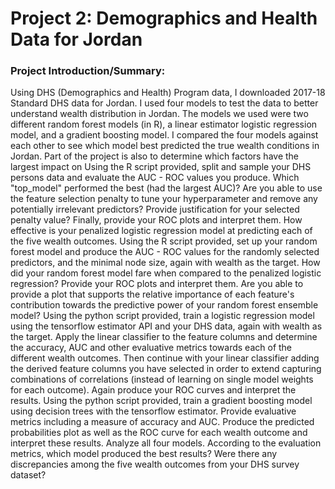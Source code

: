# Project 2: Demographics and Health Data for Jordan

### Project Introduction/Summary:
Using DHS (Demographics and Health) Program data, I downloaded 2017-18 Standard DHS data for Jordan. I used four models to test the data to better understand wealth
distribution in Jordan. The models we used were two different random forest models (in R), a linear estimator logistic regression model, and a gradient boosting model. 
I compared the four models against each other to see which model best predicted the true wealth conditions in Jordan. Part of the project is also to determine which factors
have the largest impact on 
Using the R script provided, split and sample your DHS persons data and evaluate the AUC - ROC values you produce. Which "top_model" performed the best (had the largest AUC)? Are you able to use the feature selection penalty to tune your hyperparameter and remove any potentially irrelevant predictors? Provide justification for your selected penalty value? Finally, provide your ROC plots and interpret them. How effective is your penalized logistic regression model at predicting each of the five wealth outcomes.
Using the R script provided, set up your random forest model and produce the AUC - ROC values for the randomly selected predictors, and the minimal node size, again with wealth as the target. How did your random forest model fare when compared to the penalized logistic regression? Provide your ROC plots and interpret them. Are you able to provide a plot that supports the relative importance of each feature's contribution towards the predictive power of your random forest ensemble model?
Using the python script provided, train a logistic regression model using the tensorflow estimator API and your DHS data, again with wealth as the target. Apply the linear classifier to the feature columns and determine the accuracy, AUC and other evaluative metrics towards each of the different wealth outcomes. Then continue with your linear classifier adding the derived feature columns you have selected in order to extend capturing combinations of correlations (instead of learning on single model weights for each outcome). Again produce your ROC curves and interpret the results.
Using the python script provided, train a gradient boosting model using decision trees with the tensorflow estimator. Provide evaluative metrics including a measure of accuracy and AUC. Produce the predicted probabilities plot as well as the ROC curve for each wealth outcome and interpret these results.
Analyze all four models. According to the evaluation metrics, which model produced the best results? Were there any discrepancies among the five wealth outcomes from your DHS survey dataset?
